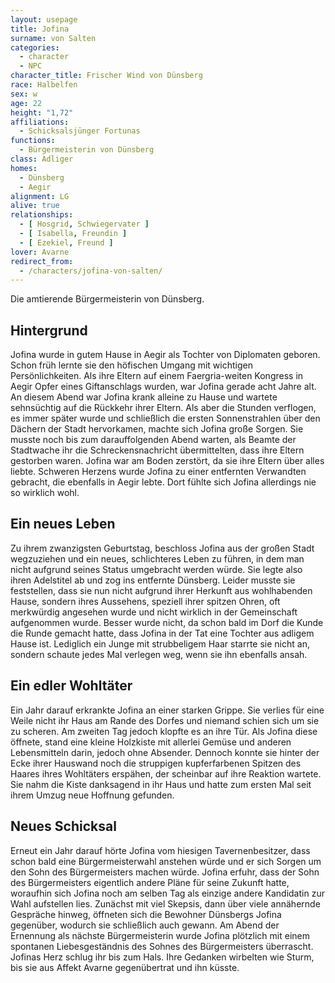 ```yaml
---
layout: usepage
title: Jofina
surname: von Salten
categories:
  - character
  - NPC
character_title: Frischer Wind von Dünsberg
race: Halbelfen
sex: w
age: 22
height: "1,72"
affiliations:
  - Schicksalsjünger Fortunas
functions:
  - Bürgermeisterin von Dünsberg
class: Adliger
homes:
  - Dünsberg
  - Aegir
alignment: LG
alive: true
relationships:
  - [ Hosgrid, Schwiegervater ]
  - [ Isabella, Freundin ]
  - [ Ezekiel, Freund ]
lover: Avarne
redirect_from:
  - /characters/jofina-von-salten/
---
```


Die amtierende Bürgermeisterin von Dünsberg.

<!--more-->

## Hintergrund

Jofina wurde in gutem Hause in Aegir als Tochter von Diplomaten geboren. Schon früh lernte sie den höfischen Umgang mit
wichtigen Persönlichkeiten. Als ihre Eltern auf einem Faergria-weiten Kongress in Aegir Opfer eines Giftanschlags
wurden, war Jofina gerade acht Jahre alt. An diesem Abend war Jofina krank alleine zu Hause und wartete sehnsüchtig auf
die Rückkehr ihrer Eltern. Als aber die Stunden verflogen, es immer später wurde und schließlich die ersten
Sonnenstrahlen über den Dächern der Stadt hervorkamen, machte sich Jofina große Sorgen. Sie musste noch bis zum
darauffolgenden Abend warten, als Beamte der Stadtwache ihr die Schreckensnachricht übermittelten, dass ihre Eltern
gestorben waren. Jofina war am Boden zerstört, da sie ihre Eltern über alles liebte. Schweren Herzens wurde Jofina zu
einer entfernten Verwandten gebracht, die ebenfalls in Aegir lebte. Dort fühlte sich Jofina allerdings nie so wirklich
wohl.

## Ein neues Leben

Zu ihrem zwanzigsten Geburtstag, beschloss Jofina aus der großen Stadt wegzuziehen und ein neues, schlichteres Leben zu
führen, in dem man nicht aufgrund seines Status umgebracht werden würde. Sie legte also ihren Adelstitel ab und zog ins
entfernte Dünsberg. Leider musste sie feststellen, dass sie nun nicht aufgrund ihrer Herkunft aus wohlhabenden Hause,
sondern ihres Aussehens, speziell ihrer spitzen Ohren, oft merkwürdig angesehen wurde und nicht wirklich in der
Gemeinschaft aufgenommen wurde. Besser wurde nicht, da schon bald im Dorf die Kunde die Runde gemacht hatte, dass Jofina
in der Tat eine Tochter aus adligem Hause ist. Lediglich ein Junge mit strubbeligem Haar starrte sie nicht an, sondern
schaute jedes Mal verlegen weg, wenn sie ihn ebenfalls ansah.

## Ein edler Wohltäter

Ein Jahr darauf erkrankte Jofina an einer starken Grippe. Sie verlies für eine Weile nicht ihr Haus am Rande des Dorfes
und niemand schien sich um sie zu scheren. Am zweiten Tag jedoch klopfte es an ihre Tür. Als Jofina diese öffnete, stand
eine kleine Holzkiste mit allerlei Gemüse und anderen Lebensmitteln darin, jedoch ohne Absender. Dennoch konnte sie
hinter der Ecke ihrer Hauswand noch die struppigen kupferfarbenen Spitzen des Haares ihres Wohltäters erspähen, der
scheinbar auf ihre Reaktion wartete. Sie nahm die Kiste danksagend in ihr Haus und hatte zum ersten Mal seit ihrem Umzug
neue Hoffnung gefunden.

## Neues Schicksal

Erneut ein Jahr darauf hörte Jofina vom hiesigen Tavernenbesitzer, dass schon bald eine Bürgermeisterwahl anstehen würde
und er sich Sorgen um den Sohn des Bürgermeisters machen würde. Jofina erfuhr, dass der Sohn des Bürgermeisters
eigentlich andere Pläne für seine Zukunft hatte, woraufhin sich Jofina noch am selben Tag als einzige andere Kandidatin
zur Wahl aufstellen lies. Zunächst mit viel Skepsis, dann über viele annähernde Gespräche hinweg, öffneten sich die
Bewohner Dünsbergs Jofina gegenüber, wodurch sie schließlich auch gewann. Am Abend der Ernennung als nächste
Bürgermeisterin wurde Jofina plötzlich mit einem spontanen Liebesgeständnis des Sohnes des Bürgermeisters überrascht.
Jofinas Herz schlug ihr bis zum Hals. Ihre Gedanken wirbelten wie Sturm, bis sie aus Affekt Avarne gegenübertrat und ihn
küsste.